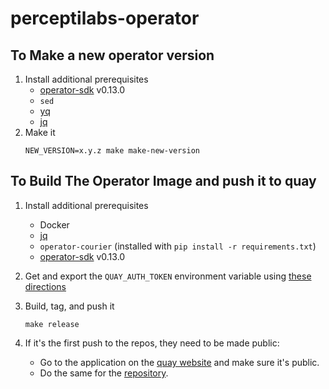 # perceptilabs-operator

## To Make a new operator version


1. Install additional prerequisites
   * [operator-sdk](https://github.com/operator-framework/operator-sdk)
     v0.13.0
   * `sed`
   * [yq](https://github.com/mikefarah/yq)
    * [jq](https://stedolan.github.io/jq/download/)
1. Make it
    ```
    NEW_VERSION=x.y.z make make-new-version
    ```

## To Build The Operator Image and push it to quay

1. Install additional prerequisites
    * Docker
    * [jq](https://stedolan.github.io/jq/download/)
    * `operator-courier` (installed with `pip install -r requirements.txt`)
    * [operator-sdk](https://github.com/operator-framework/operator-sdk)
      v0.13.0
1. Get and export the `QUAY_AUTH_TOKEN` environment variable using [these directions](https://github.com/operator-framework/operator-courier#authentication)
1. Build, tag, and push it
      ```
      make release
      ```

1. If it's the first push to the repos, they need to be made public:
    * Go to the application on the [quay website](https://quay.io/application/perceptilabs/perceptilabs-operator-demo?tab=settings) and make sure it's public.
    * Do the same for the [repository](https://quay.io/repository/perceptilabs/perceptilabs-operator?tab=settings).
